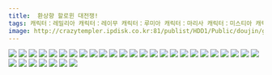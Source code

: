 ```yaml
---
title:  환상향 할로윈 대전쟁!
tags: 캐릭터：레밀리아 캐릭터：레이무 캐릭터：루미아 캐릭터：마리사 캐릭터：미스티아 캐릭터：사쿠야 캐릭터：사토리 캐릭터：스이카 캐릭터：시온 캐릭터：요우무 캐릭터：유우기 캐릭터：유유코 캐릭터：죠온 캐릭터：코이시 캐릭터：플랑 ノヤマコト 동방_동인지
image: http://crazytempler.ipdisk.co.kr:81/publist/HDD1/Public/doujin/ghap/5628/001.jpg
---
```

<img src="http://crazytempler.ipdisk.co.kr:81/publist/HDD1/Public/doujin/ghap/5628/001.jpg">
<img src="http://crazytempler.ipdisk.co.kr:81/publist/HDD1/Public/doujin/ghap/5628/002.jpg">
<img src="http://crazytempler.ipdisk.co.kr:81/publist/HDD1/Public/doujin/ghap/5628/003.jpg">
<img src="http://crazytempler.ipdisk.co.kr:81/publist/HDD1/Public/doujin/ghap/5628/004.jpg">
<img src="http://crazytempler.ipdisk.co.kr:81/publist/HDD1/Public/doujin/ghap/5628/005.jpg">
<img src="http://crazytempler.ipdisk.co.kr:81/publist/HDD1/Public/doujin/ghap/5628/006.jpg">
<img src="http://crazytempler.ipdisk.co.kr:81/publist/HDD1/Public/doujin/ghap/5628/007.jpg">
<img src="http://crazytempler.ipdisk.co.kr:81/publist/HDD1/Public/doujin/ghap/5628/008.jpg">
<img src="http://crazytempler.ipdisk.co.kr:81/publist/HDD1/Public/doujin/ghap/5628/009.jpg">
<img src="http://crazytempler.ipdisk.co.kr:81/publist/HDD1/Public/doujin/ghap/5628/010.jpg">
<img src="http://crazytempler.ipdisk.co.kr:81/publist/HDD1/Public/doujin/ghap/5628/011.jpg">
<img src="http://crazytempler.ipdisk.co.kr:81/publist/HDD1/Public/doujin/ghap/5628/012.jpg">
<img src="http://crazytempler.ipdisk.co.kr:81/publist/HDD1/Public/doujin/ghap/5628/013.jpg">
<img src="http://crazytempler.ipdisk.co.kr:81/publist/HDD1/Public/doujin/ghap/5628/014.jpg">
<img src="http://crazytempler.ipdisk.co.kr:81/publist/HDD1/Public/doujin/ghap/5628/015.jpg">
<img src="http://crazytempler.ipdisk.co.kr:81/publist/HDD1/Public/doujin/ghap/5628/016.jpg">
<img src="http://crazytempler.ipdisk.co.kr:81/publist/HDD1/Public/doujin/ghap/5628/017.jpg">
<img src="http://crazytempler.ipdisk.co.kr:81/publist/HDD1/Public/doujin/ghap/5628/018.jpg">
<img src="http://crazytempler.ipdisk.co.kr:81/publist/HDD1/Public/doujin/ghap/5628/019.jpg">
<img src="http://crazytempler.ipdisk.co.kr:81/publist/HDD1/Public/doujin/ghap/5628/020.jpg">
<img src="http://crazytempler.ipdisk.co.kr:81/publist/HDD1/Public/doujin/ghap/5628/021.jpg">
<img src="http://crazytempler.ipdisk.co.kr:81/publist/HDD1/Public/doujin/ghap/5628/022.jpg">
<img src="http://crazytempler.ipdisk.co.kr:81/publist/HDD1/Public/doujin/ghap/5628/023.jpg">
<img src="http://crazytempler.ipdisk.co.kr:81/publist/HDD1/Public/doujin/ghap/5628/024.jpg">
<img src="http://crazytempler.ipdisk.co.kr:81/publist/HDD1/Public/doujin/ghap/5628/025.jpg">
<img src="http://crazytempler.ipdisk.co.kr:81/publist/HDD1/Public/doujin/ghap/5628/026.jpg">
<img src="http://crazytempler.ipdisk.co.kr:81/publist/HDD1/Public/doujin/ghap/5628/027.jpg">
<img src="http://crazytempler.ipdisk.co.kr:81/publist/HDD1/Public/doujin/ghap/5628/028.jpg">
<img src="http://crazytempler.ipdisk.co.kr:81/publist/HDD1/Public/doujin/ghap/5628/029.jpg">
<img src="http://crazytempler.ipdisk.co.kr:81/publist/HDD1/Public/doujin/ghap/5628/030.jpg">
<img src="http://crazytempler.ipdisk.co.kr:81/publist/HDD1/Public/doujin/ghap/5628/031.jpg">
<img src="http://crazytempler.ipdisk.co.kr:81/publist/HDD1/Public/doujin/ghap/5628/032.jpg">

